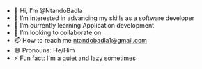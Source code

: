 - 👋 Hi, I’m @NtandoBadla
- 👀 I’m interested in advancing my skills as a software developer
- 🌱 I’m currently learning Application development
- 💞️ I’m looking to collaborate on 
- 📫 How to reach me ntandobadla1@gmail.com
- 😄 Pronouns: He/Him
- ⚡ Fun fact: I'm a quiet and lazy sometimes

<!---
NtandoBadla/NtandoBadla is a ✨ special ✨ repository because its `README.md` (this file) appears on your GitHub profile.
You can click the Preview link to take a look at your changes.
--->

